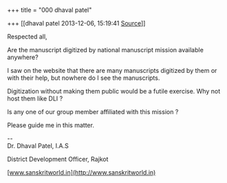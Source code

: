+++
title = "000 dhaval patel"

+++
[[dhaval patel	2013-12-06, 15:19:41 [Source](https://groups.google.com/g/samskrita/c/6udhSOIW23s)]]



Respected all,

Are the manuscript digitized by national manuscript mission available anywhere?

I saw on the website that there are many manuscripts digitized by them or with their help, but nowhere do I see the manuscripts.

Digitization without making them public would be a futile exercise. Why not host them like DLI ?

  

Is any one of our group member affiliated with this mission ?

Please guide me in this matter.

  

  

--  
Dr. Dhaval Patel, I.A.S

District Development Officer, Rajkot

[www.sanskritworld.in](http://www.sanskritworld.in)

